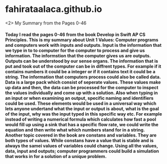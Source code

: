 # fahirataalaca.github.io

<2> My Summary from the Pages 0-46 </h2>

<h4>Today I read the pages 0-46 from the book Develop​ in Swift
AP CS Principles. This is my summary about Unit 1 Values: Computer programs and computers work with inputs and outputs. Input is the information that we type in to to computer for the computer to process and give us information. The informstion that the computer gives us are outputs. Outputs can be understood by our sense organs. The information that is put and took out of the computer can be in diffrent types. For example if it contains numbers it could be a integer or if it contains text it could be a string. The information that computers process could also be called data. Data is a large pack which consist of seperate values. These values make up data and then, the data can be processed for the computer to inspect the values individually and come up with a solution. Also when typing in an input or when examining an output, specific naming and identifiers could be used. These elements would be used in a universal way which lets anyone undertand what the input or output is about, what is the goal of the input, why was the input typed in this specific way etc. For example instead of writing a numerical formula which calculates how fast a pool would fill up using a sink that has a specific flow rate, we could write the equation and then write what which numbers stand for in a string. Another topic covered in the book are constans and variables. They are both types of values. While constans have a value that is stable and is always the samei values of variables could change. Using all the values, data, input and outputs; computer programmers could build a simulation that works in for a solution of a unique problem. </h4>
